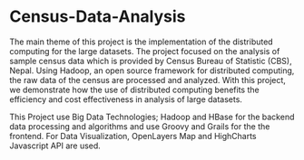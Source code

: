 # Census-Data-Analysis
The main theme of this project is the implementation of the distributed computing for the large datasets. The project focused on the analysis of sample census data which is provided by Census Bureau of Statistic (CBS), Nepal. Using Hadoop, an open source framework for distributed computing, the raw data of the census are processed and analyzed. With this project, we demonstrate how the use of distributed computing benefits the efficiency and cost effectiveness in analysis of large datasets.

This Project use Big Data Technologies; Hadoop and HBase for the backend data processing and algorithms and use Groovy and Grails for the the frontend. For Data Visualization, OpenLayers Map and HighCharts Javascript API are used.
